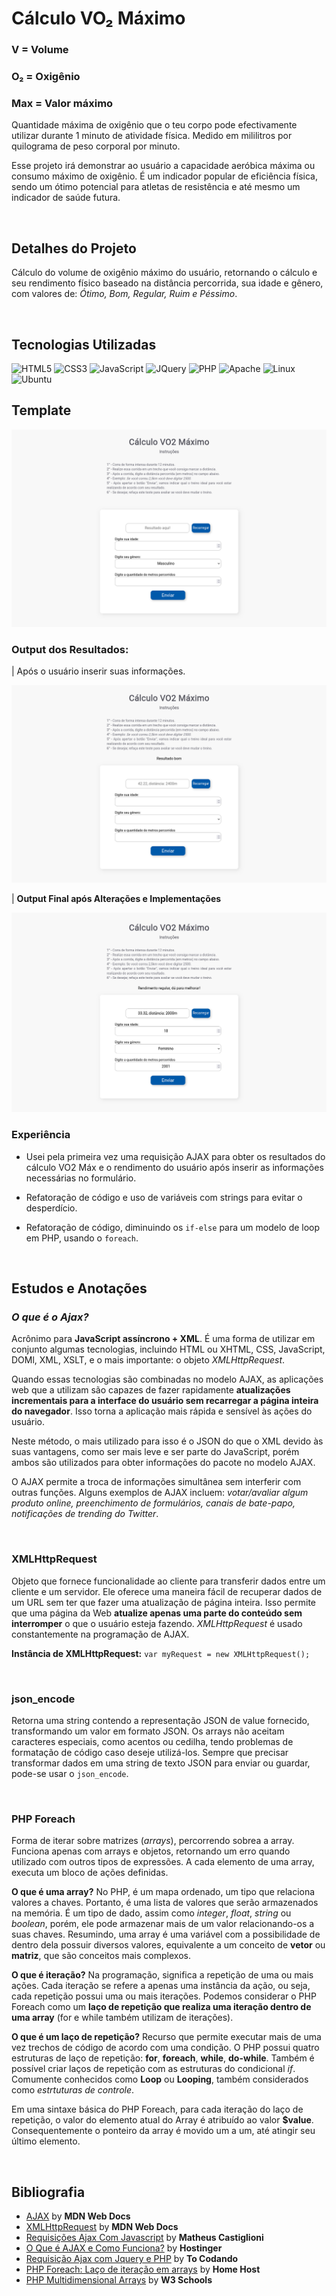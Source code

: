 # Cálculo VO₂ Máximo

<div>

<h3>V = Volume</h3>
<h3>O₂ = Oxigênio</h3>
<h3>Max = Valor máximo</h3>

<p>Quantidade máxima de oxigênio que o teu corpo pode efectivamente utilizar durante 1 minuto de atividade física. Medido em mililitros por quilograma de peso corporal por minuto.</p>

<p>Esse projeto irá demonstrar ao usuário a capacidade aeróbica máxima ou consumo máximo de oxigênio. É um indicador popular de eficiência física, sendo um ótimo potencial para atletas de resistência e até mesmo um indicador de saúde futura.</p>

<br>

<h2>Detalhes do Projeto</h2>

<p>Cálculo do volume de oxigênio máximo do usuário, retornando o cálculo e seu rendimento físico baseado na distância percorrida, sua idade e gênero, com valores de: <i>Ótimo, Bom, Regular, Ruim e Péssimo</i>.</p>

<br>

<h2>Tecnologias Utilizadas</h2>

<img src ="https://img.shields.io/badge/html5-%23E34F26.svg?style=for-the-badge&logo=html5&logoColor=white" alt="HTML5">
<img src ="https://img.shields.io/badge/css3-%231572B6.svg?style=for-the-badge&logo=css3&logoColor=white" alt="CSS3">
<img src ="https://img.shields.io/badge/javascript-%23323330.svg?style=for-the-badge&logo=javascript&logoColor=%23F7DF1E" alt="JavaScript">
<img src="https://img.shields.io/badge/jQuery-0769AD?style=for-the-badge&logo=jquery&logoColor=white" alt="JQuery">
<img src ="https://img.shields.io/badge/php-%23777BB4.svg?style=for-the-badge&logo=php&logoColor=white" alt="PHP">
<img src="https://img.shields.io/badge/Apache-CA2136?style=for-the-badge&logo=apache&logoColor=white" alt="Apache">
<img src="https://img.shields.io/badge/Linux-FCC624?style=for-the-badge&logo=linux&logoColor=black" alt="Linux">
<img src="https://img.shields.io/badge/Ubuntu-E95420?style=for-the-badge&logo=ubuntu&logoColor=white" alt="Ubuntu">

<br>

<h2>Template</h2>

<img src="./assets/template/index.png" alt="Página index do cáculo de VO2 Máximo">

<h3>Output dos Resultados: </h3>
<p>| Após o usuário inserir suas informações.</p>

<img src="./assets/template/prototipo1.png" alt="Página index com o output do resultados após o usuário inserir suas informações e apertar no botão 'Enviar'">

<br>

<p>| <b>Output Final após Alterações e Implementações</b></p>

<img src="./assets/template/prototipo2.png" alt="Protótipo 2 e final do - Página index com o output do resultados após o usuário inserir suas informações e apertar no botão 'Enviar'">

<br>

<h3>Experiência</h3>

- Usei pela primeira vez uma requisição AJAX para obter os resultados do cálculo VO2 Máx e o rendimento do usuário após inserir as informações necessárias no formulário.

- Refatoração de código e uso de variáveis com strings para evitar o desperdício.

- Refatoração de código, diminuindo os `if-else` para um modelo de loop em PHP, usando o `foreach`.

<br>

<h2>Estudos e Anotações</h2>

<h3><i>O que é o Ajax?</i></h3>

<p>Acrônimo para <b>JavaScript assíncrono + XML</b>. É uma forma de utilizar em conjunto algumas tecnologias, incluindo HTML ou XHTML, CSS, JavaScript, DOMl, XML, XSLT, e o mais importante: o objeto <i>XMLHttpRequest</i>.</p>

<p>Quando essas tecnologias são combinadas no modelo AJAX, as aplicações web que a utilizam são capazes de fazer rapidamente <b>atualizações incrementais para a interface do usuário sem recarregar a página inteira do navegador</b>. Isso torna a aplicação mais rápida e sensível às ações do usuário.</p>

<p>Neste método, o mais utilizado para isso é o JSON do que o XML devido às suas vantagens, como ser mais leve e ser parte do JavaScript, porém ambos são utilizados para obter informações do pacote no modelo AJAX.</p>

<p>O AJAX permite a troca de informações simultânea sem interferir com outras funções. Alguns exemplos de AJAX incluem: <i>votar/avaliar algum produto online, preenchimento de formulários, canais de bate-papo, notificações de trending do Twitter</i>.</p>

<br>

<h3>XMLHttpRequest</h3>

<p>Objeto que fornece funcionalidade ao cliente para transferir dados entre um cliente e um servidor. Ele oferece uma maneira fácil de recuperar dados de um URL sem ter que fazer uma atualização de página inteira. Isso permite que uma página da Web <b>atualize apenas uma parte do conteúdo sem interromper</b> o que o usuário esteja fazendo. <i>XMLHttpRequest</i> é usado constantemente na programação de AJAX.</p>

<p><b>Instância de XMLHttpRequest:</b> <code>var myRequest = new XMLHttpRequest();</code></p>

<br>

<h3>json_encode</h3>

<p>Retorna uma string contendo a representação JSON de value fornecido, transformando um valor em formato JSON. Os arrays não aceitam caracteres especiais, como acentos ou cedilha, tendo problemas de formatação de código caso deseje utilizá-los. Sempre que precisar transformar dados em uma string de texto JSON para enviar ou guardar, pode-se usar o <code>json_encode</code>.</p>

<br>

<h3>PHP Foreach</h3>

<p>Forma de iterar sobre matrizes (<i>arrays</i>), percorrendo sobrea a array. Funciona apenas com arrays e objetos, retornando um erro quando utilizado com outros tipos de expressões. A cada elemento de uma array, executa um bloco de ações definidas.</p>

<p><b>O que é uma array?</b> No PHP, é um mapa ordenado, um tipo que relaciona valores a chaves. Portanto, é uma lista de valores que serão armazenados na memória. É um tipo de dado, assim como <i>integer</i>, <i>float</i>, <i>string</i> ou <i>boolean</i>, porém, ele pode armazenar mais de um valor relacionando-os a suas chaves. Resumindo, uma array é uma variável com a possibilidade de dentro dela possuir diversos valores, equivalente a um conceito de <b>vetor</b> ou <b>matriz</b>, que são conceitos mais complexos.</p>

<p><b>O que é iteração?</b> Na programação, significa a repetição de uma ou mais ações. Cada iteração se refere a apenas uma instância da ação, ou seja, cada repetição possui uma ou mais iterações. Podemos considerar o PHP Foreach como um <b>laço de repetição que realiza uma iteração dentro de uma array</b> (for e while também utilizam de iterações).</p>

<p><b>O que é um laço de repetição?</b> Recurso que permite executar mais de uma vez trechos de código de acordo com uma condição. O PHP possui quatro estruturas de laço de repetição: <b>for</b>, <b>foreach</b>, <b>while</b>, <b>do-while</b>. Também é possível criar laços de repetição com as estruturas do condicional <i>if</i>. Comumente conhecidos como <b>Loop</b> ou <b>Looping</b>, também considerados como <i>estrtuturas de controle</i>.</p>

<p>Em uma sintaxe básica do PHP Foreach, para cada iteração do laço de repetição, o valor do elemento atual do Array é atribuído ao valor <b>$value</b>. Consequentemente o ponteiro da array é movido um a um, até atingir seu último elemento.</p>

<br>

<h2>Bibliografia</h2>

<ul>
    <li><a href="https://developer.mozilla.org/pt-BR/docs/Learn/JavaScript/Client-side_web_APIs/Fetching_data">AJAX</a> by <b>MDN Web Docs</b></li>
    <li><a href="https://developer.mozilla.org/pt-BR/docs/Web/API/XMLHTTPRequest">XMLHttpRequest</a> by <b>MDN Web Docs</b></li>
    <li><a href="https://blog.matheuscastiglioni.com.br/requisicoes-ajax-com-javascript/">Requisições Ajax Com Javascript</a> by <b>Matheus Castiglioni</b></li>
    <li><a href="https://www.hostinger.com.br/tutoriais/o-que-e-ajax">O Que é AJAX e Como Funciona?</a> by <b>Hostinger</b></li>
    <li><a href="https://youtu.be/gytFVt9Z7gk?si=HhOuaamZlVfA4wWX">Requisição Ajax com Jquery e PHP</a> by <b>To Codando</b></li>
    <li><a href="https://www.homehost.com.br/blog/tutoriais/php/php-foreach/">PHP Foreach: Laço de iteração em arrays</a> by <b>Home Host</b></li>
    <li><a href="https://www.w3schools.com/php/php_arrays_multidimensional.asp">PHP Multidimensional Arrays</a> by <b>W3 Schools</b></li>
</ul>

</div>
